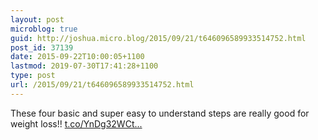 ```yaml
---
layout: post
microblog: true
guid: http://joshua.micro.blog/2015/09/21/t646096589933514752.html
post_id: 37139
date: 2015-09-22T10:00:05+1100
lastmod: 2019-07-30T17:41:28+1100
type: post
url: /2015/09/21/t646096589933514752.html
---
```

These four basic and super easy to understand steps are really good for weight loss!! [t.co/YnDg32WCt...](https://t.co/YnDg32WCtB)
